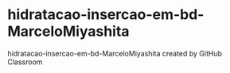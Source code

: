 # hidratacao-insercao-em-bd-MarceloMiyashita
hidratacao-insercao-em-bd-MarceloMiyashita created by GitHub Classroom

